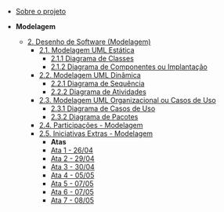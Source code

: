 <!-- docs/_sidebar.md -->

- [Sobre o projeto](/)


- **Modelagem**
  - [2. Desenho de Software (Modelagem)](./Modelagem/2.Modelagem.md)
    - [2.1. Modelagem UML Estática](./Modelagem/Estatica/2.1.ModelagemEstatica.md)
      - [2.1.1 Diagrama de Classes](./Modelagem/Estatica/Classes.md)
      - [2.1.2 Diagrama de Componentes ou Implantação](./Modelagem/Estatica/Decidir.md)
    - [2.2. Modelagem UML Dinâmica](./Modelagem/Dinamica/2.2.ModelagemDinamica.md)
      - [2.2.1 Diagrama de Sequência](./Modelagem/Dinamica/Sequencia.md)
      - [2.2.2 Diagrama de Atividades](./Modelagem/Dinamica/Atividades.md)
    - [2.3. Modelagem UML Organizacional ou Casos de Uso](./Modelagem/Organizacional/2.3.ModelagemOrganizacionalCasosDeUso.md)
      - [2.3.1 Diagrama de Casos de Uso](./Modelagem/Organizacional/CasosDeUso.md)
      - [2.3.2 Diagrama de Pacotes](./Modelagem/Organizacional/Pacotes.md)
    - [2.4. Participações - Modelagem](./Modelagem/Participacoes/2.4.ParticipacoesModelagem.md)
    - [2.5. Iniciativas Extras - Modelagem](./Modelagem/Extra/2.5.IniciativasExtras.md)
      - **Atas**
      - [Ata 1 - 26/04](./Modelagem/Extra/Atas/ata1.md)
      - [Ata 2 - 29/04](./Modelagem/Extra/Atas/ata2.md)
      - [Ata 3 - 30/04](./Modelagem/Extra/Atas/ata3.md)
      - [Ata 4 - 05/05](./Modelagem/Extra/Atas/ata4.md)
      - [Ata 5 - 07/05](./Modelagem/Extra/Atas/ata5.md)
      - [Ata 6 - 07/05](./Modelagem/Extra/Atas/ata6.md)
      - [Ata 7 - 08/05](./Modelagem/Extra/Atas/ata7.md)
